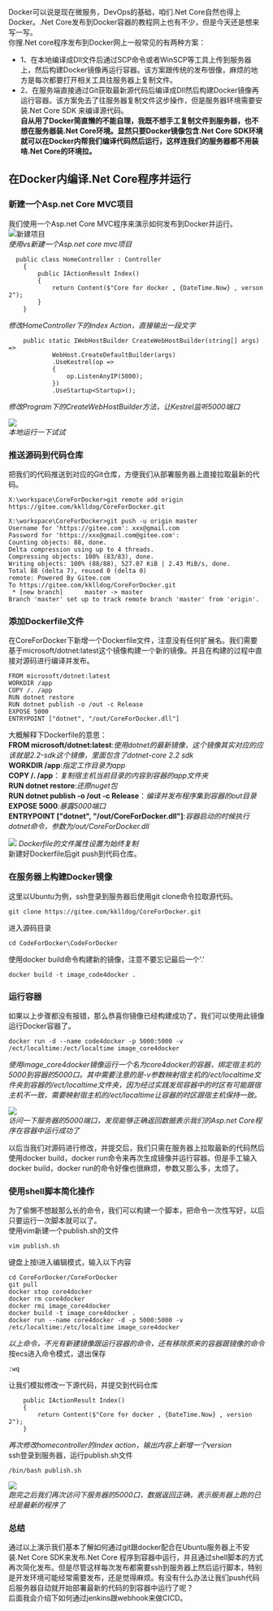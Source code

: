 Docker可以说是现在微服务，DevOps的基础，咱们.Net Core自然也得上Docker。.Net Core发布到Docker容器的教程网上也有不少，但是今天还是想来写一写。   
你搜.Net core程序发布到Docker网上一般常见的有两种方案：
* 1、在本地编译成Dll文件后通过SCP命令或者WinSCP等工具上传到服务器上，然后构建Docker镜像再运行容器。该方案跟传统的发布很像，麻烦的地方是每次都要打开相关工具往服务器上复制文件。
* 2、在服务端直接通过Git获取最新源代码后编译成Dll然后构建Docker镜像再运行容器。该方案免去了往服务器复制文件这步操作，但是服务器环境需要安装.Net Core SDK 来编译源代码。   
**自从用了Docker简直懒的不能自理，我既不想手工复制文件到服务器，也不想在服务器装.Net Core环境。显然只要Docker镜像包含.Net Core SDK环境就可以在Docker内帮我们编译代码然后运行，这样连我们的服务器都不用装啥.Net Core的环境拉。**   
## 在Docker内编译.Net Core程序并运行
### 新建一个Asp.net Core MVC项目   
我们使用一个Asp.net Core MVC程序来演示如何发布到Docker并运行。
![新建项目](http://images.cnblogs.com/cnblogs_com/kklldog/1401672/o_20190219.jpg)   
*使用vs新建一个Asp.net core mvc项目*
```
  public class HomeController : Controller
    {
        public IActionResult Index()
        {
            return Content($"Core for docker , {DateTime.Now} , verson 2");
        }
    }
```
*修改HomeController下的index Action，直接输出一段文字*   
```
    public static IWebHostBuilder CreateWebHostBuilder(string[] args) =>
            WebHost.CreateDefaultBuilder(args)
            .UseKestrel(op =>
            {
                op.ListenAnyIP(5000);
            })
            .UseStartup<Startup>();
```
*修改Program下的CreateWebHostBuilder方法，让Kestrel监听5000端口*
   
![](http://images.cnblogs.com/cnblogs_com/kklldog/1401672/o_201902192.jpg)   
*本地运行一下试试*   
### 推送源码到代码仓库   
把我们的代码推送到对应的Git仓库，方便我们从部署服务器上直接拉取最新的代码。
```
X:\workspace\CoreForDocker>git remote add origin https://gitee.com/kklldog/CoreForDocker.git

X:\workspace\CoreForDocker>git push -u origin master
Username for 'https://gitee.com': xxx@gmail.com
Password for 'https://xxx@gmail.com@gitee.com':
Counting objects: 88, done.
Delta compression using up to 4 threads.
Compressing objects: 100% (83/83), done.
Writing objects: 100% (88/88), 527.07 KiB | 2.43 MiB/s, done.
Total 88 (delta 7), reused 0 (delta 0)
remote: Powered By Gitee.com
To https://gitee.com/kklldog/CoreForDocker.git
 * [new branch]      master -> master
Branch 'master' set up to track remote branch 'master' from 'origin'.
```
### 添加Dockerfile文件   
在CoreForDocker下新增一个Dockerfile文件，注意没有任何扩展名。我们需要基于microsoft/dotnet:latest这个镜像构建一个新的镜像。并且在构建的过程中直接对源码进行编译并发布。
```
FROM microsoft/dotnet:latest
WORKDIR /app
COPY /. /app
RUN dotnet restore
RUN dotnet publish -o /out -c Release
EXPOSE 5000
ENTRYPOINT ["dotnet", "/out/CoreForDocker.dll"]
```
大概解释下Dockerfile的意思：   
**FROM microsoft/dotnet:latest**:*使用dotnet的最新镜像，这个镜像其实对应的应该就是2.2-sdk这个镜像，里面包含了dotnet-core 2.2 sdk*   
**WORKDIR /app**:*指定工作目录为app*   
**COPY /. /app**：*复制宿主机当前目录的内容到容器的app文件夹*   
**RUN dotnet restore**:*还原nuget包*   
**RUN dotnet publish -o /out -c Release**：*编译并发布程序集到容器的out目录*   
**EXPOSE 5000**:*暴露5000端口*   
**ENTRYPOINT ["dotnet", "/out/CoreForDocker.dll"]**:*容器启动的时候执行dotnet命令，参数为/out/CoreForDocker.dll*   
   
![](http://images.cnblogs.com/cnblogs_com/kklldog/1401672/o_201902196.jpg)
*Dockerfile的文件属性设置为始终复制*   
新建好Dockerfile后git push到代码仓库。   
### 在服务器上构建Docker镜像   
这里以Ubuntu为例，ssh登录到服务器后使用git clone命令拉取源代码。
```
git clone https://gitee.com/kklldog/CoreForDocker.git
```
进入源码目录
```
cd CodeForDocker\CodeForDocker
```
使用docker build命令构建新的镜像，注意不要忘记最后一个'.'
```
docker build -t image_code4docker .
```
### 运行容器  
如果以上步骤都没有报错，那么恭喜你镜像已经构建成功了，我们可以使用此镜像运行Docker容器了。
```
docker run -d --name code4docker -p 5000:5000 -v /ect/localtime:/ect/localtime image_core4docker
```
*使用image_core4docker镜像运行一个名为core4docker的容器，绑定宿主机的5000到容器的5000口。其中需要注意的是-v参数映射宿主机的/ect/localtime文件夹到容器的/ect/localtime文件夹，因为经过实践发现容器中的时区有可能跟宿主机不一致，需要映射宿主机的/ect/localtime让容器的时区跟宿主机保持一致。*
     
![](http://images.cnblogs.com/cnblogs_com/kklldog/1401672/o_20190219160556.png)   
*访问一下服务器的5000端口，发现能够正确返回数据表示我们的Asp.net Core程序在容器中运行成功了*  
   
以后当我们对源码进行修改，并提交后，我们只需在服务器上拉取最新的代码然后使用docker build，docker run命令来再次生成镜像并运行容器。但是手工输入docker build，docker run的命令好像也很麻烦，参数又那么多，太烦了。
### 使用shell脚本简化操作   
为了偷懒不想敲那么长的命令，我们可以构建一个脚本，把命令一次性写好，以后只要运行一次脚本就可以了。   
使用vim新建一个publish.sh的文件
```
vim publish.sh
```
键盘上按i进入编辑模式，输入以下内容
```
cd CoreForDocker/CoreForDocker
git pull
docker stop core4docker
docker rm core4docker
docker rmi image_core4docker
docker build -t image_core4docker .
docker run --name core4docker -d -p 5000:5000 -v /etc/localtime:/etc/localtime image_core4docker

```
*以上命令，不光有新建镜像跟运行容器的命令，还有移除原来的容器跟镜像的命令*   
按ecs进入命令模式，退出保存
```
:wq
```
让我们模拟修改一下源代码，并提交到代码仓库
```
    public IActionResult Index()
    {
        return Content($"Core for docker , {DateTime.Now} , version 2");
    }
```
*再次修改homecontroller的index action，输出内容上新增一个version*   
ssh登录到服务器，运行publish.sh文件
```
/bin/bash publish.sh
```
![](http://images.cnblogs.com/cnblogs_com/kklldog/1401672/o_TIM%E5%9B%BE%E7%89%8720190219162655.png)   
*跑完之后我们再次访问下服务器的5000口，数据返回正确，表示服务器上跑的已经是最新的程序了*
### 总结
通过以上演示我们基本了解如何通过git跟docker配合在Ubuntu服务器上不安装.Net Core SDK来发布.Net Core 程序到容器中运行，并且通过shell脚本的方式再次简化发布。但是尽管这样每次发布都需要ssh到服务器上然后运行脚本，特别是开发环境可能经常需要发布，还是觉得麻烦。有没有什么办法让我们push代码后服务器自动就开始部署最新的代码的到容器中运行了呢？   
后面我会介绍下如何通过jenkins跟webhook来做CICD。